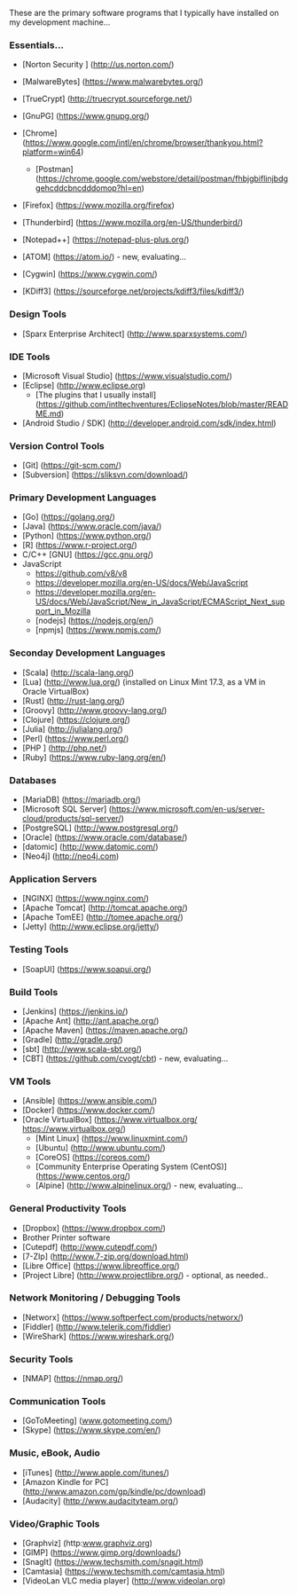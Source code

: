 These are the primary software programs that I typically have installed on my development machine...

### Essentials...
* [Norton Security  ] (http://us.norton.com/)
* [MalwareBytes] (https://www.malwarebytes.org/)
* [TrueCrypt] (http://truecrypt.sourceforge.net/)
* [GnuPG] (https://www.gnupg.org/)


* [Chrome] (https://www.google.com/intl/en/chrome/browser/thankyou.html?platform=win64)
	* [Postman] (https://chrome.google.com/webstore/detail/postman/fhbjgbiflinjbdggehcddcbncdddomop?hl=en)
* [Firefox] (https://www.mozilla.org/firefox)
* [Thunderbird] (https://www.mozilla.org/en-US/thunderbird/)
* [Notepad++] (https://notepad-plus-plus.org/)
* [ATOM] (https://atom.io/) - new, evaluating...


* [Cygwin] (https://www.cygwin.com/)
* [KDiff3] (https://sourceforge.net/projects/kdiff3/files/kdiff3/)


### Design Tools
* [Sparx Enterprise Architect] (http://www.sparxsystems.com/)


### IDE Tools
* [Microsoft Visual Studio] (https://www.visualstudio.com/)
* [Eclipse] (http://www.eclipse.org)
	* [The plugins that I usually install] (https://github.com/intltechventures/EclipseNotes/blob/master/README.md)
* [Android Studio / SDK] (http://developer.android.com/sdk/index.html)


### Version Control Tools
* [Git] (https://git-scm.com/)
* [Subversion] (https://sliksvn.com/download/)  

	
### Primary Development Languages
* [Go] (https://golang.org/)
* [Java] (https://www.oracle.com/java/)
* [Python] (https://www.python.org/)
* [R] (https://www.r-project.org/)
* C/C++ [GNU] (https://gcc.gnu.org/)
* JavaScript
  * https://github.com/v8/v8
  * https://developer.mozilla.org/en-US/docs/Web/JavaScript
  * https://developer.mozilla.org/en-US/docs/Web/JavaScript/New_in_JavaScript/ECMAScript_Next_support_in_Mozilla
  * [nodejs] (https://nodejs.org/en/)
  * [npmjs] (https://www.npmjs.com/)


### Seconday Development Languages
* [Scala] (http://scala-lang.org/)
* [Lua] (http://www.lua.org/) (installed on Linux Mint 17.3, as a VM in Oracle VirtualBox)
* [Rust] (http://rust-lang.org/)
* [Groovy] (http://www.groovy-lang.org/)
* [Clojure] (https://clojure.org/)
* [Julia] (http://julialang.org/)
* [Perl] (https://www.perl.org/)
* [PHP ] (http://php.net/)
* [Ruby] (https://www.ruby-lang.org/en/)


### Databases
* [MariaDB] (https://mariadb.org/)
* [Microsoft SQL Server] (https://www.microsoft.com/en-us/server-cloud/products/sql-server/)
* [PostgreSQL] (http://www.postgresql.org/)
* [Oracle] (https://www.oracle.com/database/)
* [datomic] (http://www.datomic.com/)
* [Neo4j] (http://neo4j.com)


### Application Servers
* [NGINX] (https://www.nginx.com/)
* [Apache Tomcat] (http://tomcat.apache.org/)
* [Apache TomEE] (http://tomee.apache.org/)
* [Jetty] (http://www.eclipse.org/jetty/)


### Testing Tools
* [SoapUI] (https://www.soapui.org/)


### Build Tools
* [Jenkins] (https://jenkins.io/)
* [Apache Ant] (http://ant.apache.org/)
* [Apache Maven] (https://maven.apache.org/)
* [Gradle] (http://gradle.org/)
* [sbt] (http://www.scala-sbt.org/)
* [CBT] (https://github.com/cvogt/cbt) - new, evaluating...


### VM Tools
* [Ansible] (https://www.ansible.com/)
* [Docker] (https://www.docker.com/)
* [Oracle VirtualBox] (https://www.virtualbox.org/ https://www.virtualbox.org/)
	* [Mint Linux] (https://www.linuxmint.com/)
	* [Ubuntu] (http://www.ubuntu.com/)
	* [CoreOS] (https://coreos.com/)
	* [Community Enterprise Operating System (CentOS)] (https://www.centos.org/)
	* [Alpine] (http://www.alpinelinux.org/) - new, evaluating...
	
	
### General Productivity Tools
* [Dropbox] (https://www.dropbox.com/)
* Brother Printer software 
* [Cutepdf] (http://www.cutepdf.com/)
* [7-ZIp] (http://www.7-zip.org/download.html)  
* [Libre Office] (https://www.libreoffice.org/)
* [Project Libre] (http://www.projectlibre.org/) - optional, as needed..


### Network Monitoring / Debugging Tools
* [Networx] (https://www.softperfect.com/products/networx/)
* [Fiddler] (http://www.telerik.com/fiddler)
* [WireShark] (https://www.wireshark.org/)


### Security Tools
* [NMAP] (https://nmap.org/)


### Communication Tools
* [GoToMeeting] (www.gotomeeting.com/‎)
* [Skype] (https://www.skype.com/en/) 


### Music, eBook, Audio
* [iTunes] (http://www.apple.com/itunes/)
* [Amazon Kindle for PC] (http://www.amazon.com/gp/kindle/pc/download)
* [Audacity] (http://www.audacityteam.org/)
	
	
### Video/Graphic Tools
* [Graphviz] (http:www.graphviz.org)
* [GIMP] (https://www.gimp.org/downloads/)
* [SnagIt] (https://www.techsmith.com/snagit.html)
* [Camtasia] (https://www.techsmith.com/camtasia.html)
* [VideoLan VLC media player] (http://www.videolan.org)
